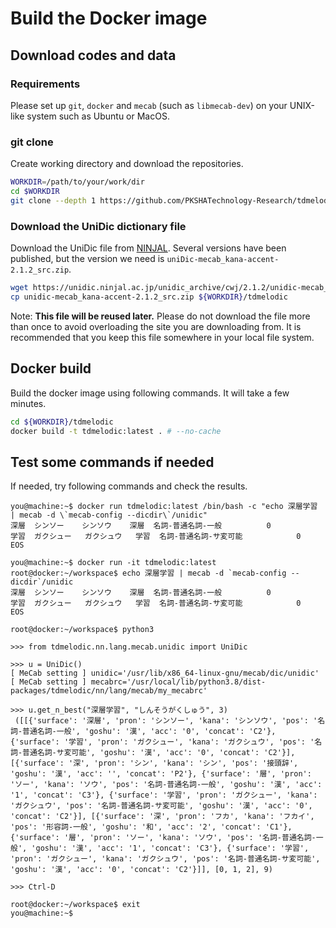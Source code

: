 # Build the Docker image

## Download codes and data

### Requirements
Please set up `git`, `docker` and `mecab` (such as `libmecab-dev`) on your UNIX-like system such as Ubuntu or MacOS.

### git clone
Create working directory and download the repositories.

```sh
WORKDIR=/path/to/your/work/dir
cd $WORKDIR
git clone --depth 1 https://github.com/PKSHATechnology-Research/tdmelodic
```

### Download the UniDic dictionary file

Download the UniDic file from [NINJAL](https://unidic.ninjal.ac.jp/).
Several versions have been published, but the version we need is `uniDic-mecab_kana-accent-2.1.2_src.zip`.

```sh
wget https://unidic.ninjal.ac.jp/unidic_archive/cwj/2.1.2/unidic-mecab_kana-accent-2.1.2_src.zip
cp unidic-mecab_kana-accent-2.1.2_src.zip ${WORKDIR}/tdmelodic
```

Note: **This file will be reused later.**
Please do not download the file more than once to avoid overloading the site you are downloading from.
It is recommended that you keep this file somewhere in your local file system.


## Docker build

Build the docker image using following commands.
It will take a few minutes.

```sh
cd ${WORKDIR}/tdmelodic
docker build -t tdmelodic:latest . # --no-cache
```

## Test some commands if needed
If needed, try following commands and check the results.

```console
you@machine:~$ docker run tdmelodic:latest /bin/bash -c "echo 深層学習 | mecab -d \`mecab-config --dicdir\`/unidic"
深層	シンソー	シンソウ	深層	名詞-普通名詞-一般			0
学習	ガクシュー	ガクシュウ	学習	名詞-普通名詞-サ変可能			0
EOS
```

```console
you@machine:~$ docker run -it tdmelodic:latest
root@docker:~/workspace$ echo 深層学習 | mecab -d `mecab-config --dicdir`/unidic
深層	シンソー	シンソウ	深層	名詞-普通名詞-一般			0
学習	ガクシュー	ガクシュウ	学習	名詞-普通名詞-サ変可能			0
EOS

root@docker:~/workspace$ python3

>>> from tdmelodic.nn.lang.mecab.unidic import UniDic

>>> u = UniDic()
[ MeCab setting ] unidic='/usr/lib/x86_64-linux-gnu/mecab/dic/unidic'
[ MeCab setting ] mecabrc='/usr/local/lib/python3.8/dist-packages/tdmelodic/nn/lang/mecab/my_mecabrc'

>>> u.get_n_best("深層学習", "しんそうがくしゅう", 3)
 ([[{'surface': '深層', 'pron': 'シンソー', 'kana': 'シンソウ', 'pos': '名詞-普通名詞-一般', 'goshu': '漢', 'acc': '0', 'concat': 'C2'}, {'surface': '学習', 'pron': 'ガクシュー', 'kana': 'ガクシュウ', 'pos': '名詞-普通名詞-サ変可能', 'goshu': '漢', 'acc': '0', 'concat': 'C2'}], [{'surface': '深', 'pron': 'シン', 'kana': 'シン', 'pos': '接頭辞', 'goshu': '漢', 'acc': '', 'concat': 'P2'}, {'surface': '層', 'pron': 'ソー', 'kana': 'ソウ', 'pos': '名詞-普通名詞-一般', 'goshu': '漢', 'acc': '1', 'concat': 'C3'}, {'surface': '学習', 'pron': 'ガクシュー', 'kana': 'ガクシュウ', 'pos': '名詞-普通名詞-サ変可能', 'goshu': '漢', 'acc': '0', 'concat': 'C2'}], [{'surface': '深', 'pron': 'フカ', 'kana': 'フカイ', 'pos': '形容詞-一般', 'goshu': '和', 'acc': '2', 'concat': 'C1'}, {'surface': '層', 'pron': 'ソー', 'kana': 'ソウ', 'pos': '名詞-普通名詞-一般', 'goshu': '漢', 'acc': '1', 'concat': 'C3'}, {'surface': '学習', 'pron': 'ガクシュー', 'kana': 'ガクシュウ', 'pos': '名詞-普通名詞-サ変可能', 'goshu': '漢', 'acc': '0', 'concat': 'C2'}]], [0, 1, 2], 9)

>>> Ctrl-D

root@docker:~/workspace$ exit
you@machine:~$
```
